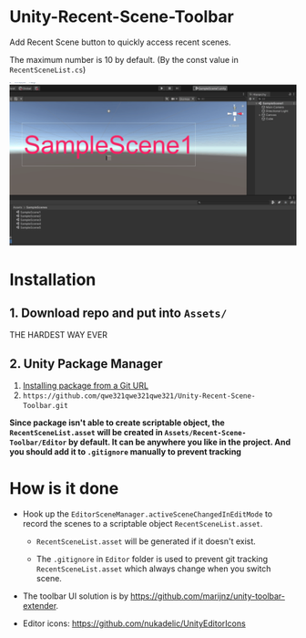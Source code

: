 # Unity-Recent-Scene-Toolbar
Add Recent Scene button to quickly access recent scenes.

The maximum number is 10 by default. (By the const value in `RecentSceneList.cs`)

![](./img~/demo.gif)

# Installation
## 1. Download repo and put into `Assets/`
THE HARDEST WAY EVER
## 2. Unity Package Manager
1. [Installing package from a Git URL](https://docs.unity3d.com/Manual/upm-ui-giturl.html)
2. `https://github.com/qwe321qwe321qwe321/Unity-Recent-Scene-Toolbar.git`

**Since package isn't able to create scriptable object, the `RecentSceneList.asset` will be created in `Assets/Recent-Scene-Toolbar/Editor` by default. It can be anywhere you like in the project. And you should add it to `.gitignore` manually to prevent tracking**

# How is it done
* Hook up the `EditorSceneManager.activeSceneChangedInEditMode` to record the scenes to a scriptable object `RecentSceneList.asset`.

  * `RecentSceneList.asset` will be generated if it doesn't exist.

  * The `.gitignore` in `Editor` folder is used to prevent git tracking `RecentSceneList.asset` which always change when you switch scene.

* The toolbar UI solution is by https://github.com/marijnz/unity-toolbar-extender.
* Editor icons: https://github.com/nukadelic/UnityEditorIcons
